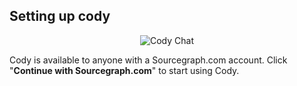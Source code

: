 ## Setting up cody

<p align="center">
  <img src="./media/cody-setup.gif" alt="Cody Chat"/>
</p>

Cody is available to anyone with a Sourcegraph.com account. Click "**Continue with Sourcegraph.com**" to start using Cody.
